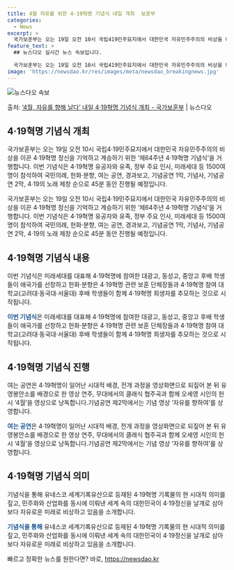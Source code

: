 ```yaml
---
title: 4월 자유를 위한 4·19혁명 기념식 내일 개최  보훈부
categories:
  - News
excerpt: >
  국가보훈부는 오는 19일 오전 10시 국립419민주묘지에서 대한민국 자유민주주의의 비상을 이끈 419혁명 정…
feature_text: >
  ## 뉴스다오 실시간 뉴스 속보입니다.

  국가보훈부는 오는 19일 오전 10시 국립419민주묘지에서 대한민국 자유민주주의의 비상을 이끈 419혁명 정…
image: 'https://newsdao.kr/res/images/meta/newsdao_breakingnews.jpg'
---
```


![뉴스다오 속보](https://newsdao.kr/res/images/meta/newsdao_breakingnews.jpg)

<p>출처: <a href="https://newsdao.kr/3620" rel="dofollow">‘4월, 자유를 향해 날다’ 내일 4·19혁명 기념식 개최 - 국가보훈부</a> | 뉴스다오</p>

<h2 data-ke-size="size26">4·19혁명 기념식 개최</h2>
국가보훈부는 오는 19일 오전 10시 국립4·19민주묘지에서 대한민국 자유민주주의의 비상을 이끈 4·19혁명 정신을 기억하고 계승하기 위한 ‘제64주년 4·19혁명 기념식’을 거행합니다. 이번 기념식은 4·19혁명 유공자와 유족, 정부 주요 인사, 미래세대 등 1500여 명이 참석하여 국민의례, 헌화·분향, 여는 공연, 경과보고, 기념공연 1막, 기념사, 기념공연 2막, 4·19의 노래 제창 순으로 45분 동안 진행될 예정입니다.

<p data-ke-size="size16">국가보훈부는 오는 19일 오전 10시 국립4·19민주묘지에서 대한민국 자유민주주의의 비상을 이끈 4·19혁명 정신을 기억하고 계승하기 위한 ‘제64주년 4·19혁명 기념식’을 거행합니다. 이번 기념식은 4·19혁명 유공자와 유족, 정부 주요 인사, 미래세대 등 1500여 명이 참석하여 국민의례, 헌화·분향, 여는 공연, 경과보고, 기념공연 1막, 기념사, 기념공연 2막, 4·19의 노래 제창 순으로 45분 동안 진행될 예정입니다.</p>

<h2 data-ke-size="size24">4·19혁명 기념식 내용</h2>
이번 기념식은 미래세대를 대표해 4·19혁명에 참여한 대광고, 동성고, 중앙고 후배 학생들이 애국가를 선창하고 헌화·분향은 4·19혁명 관련 보훈 단체장들과 4·19혁명 참여 대학교(고려대·동국대·서울대) 후배 학생들이 함께 4·19혁명 희생자를 추모하는 것으로 시작됩니다.

<p data-ke-size="size16"><b><span style="color: #1a5490;">이번 기념식</span></b>은 미래세대를 대표해 4·19혁명에 참여한 대광고, 동성고, 중앙고 후배 학생들이 애국가를 선창하고 헌화·분향은 4·19혁명 관련 보훈 단체장들과 4·19혁명 참여 대학교(고려대·동국대·서울대) 후배 학생들이 함께 4·19혁명 희생자를 추모하는 것으로 시작됩니다.</p>

<h2 data-ke-size="size24">4·19혁명 기념식 진행</h2>
여는 공연은 4·19혁명이 일어난 시대적 배경, 전개 과정을 영상화면으로 되짚어 본 뒤 유영봉안소를 배경으로 한 영상 연주, 무대에서의 클래식 협주곡과 함께 오세영 시인의 헌시 ‘4월’을 영상으로 낭독합니다.기념공연 제2막에서는 기념 영상 ‘자유를 향하여’를 상영합니다.

<p data-ke-size="size16"><b><span style="color: #1a5490;">여는 공연</span></b>은 4·19혁명이 일어난 시대적 배경, 전개 과정을 영상화면으로 되짚어 본 뒤 유영봉안소를 배경으로 한 영상 연주, 무대에서의 클래식 협주곡과 함께 오세영 시인의 헌시 ‘4월’을 영상으로 낭독합니다.기념공연 제2막에서는 기념 영상 ‘자유를 향하여’를 상영합니다.</p>

<h2 data-ke-size="size24">4·19혁명 기념식 의미</h2>
기념식을 통해 유네스코 세계기록유산으로 등재된 4·19혁명 기록물의 현 시대적 의미를 짚고, 민주화와 산업화를 동시에 이뤄낸 세계 속의 대한민국이 4·19정신을 날개로 삼아 보다 자유로운 미래로 비상하고 있음을 소개합니다.

<p data-ke-size="size16"><b><span style="color: #1a5490;">기념식을 통해</span></b> 유네스코 세계기록유산으로 등재된 4·19혁명 기록물의 현 시대적 의미를 짚고, 민주화와 산업화를 동시에 이뤄낸 세계 속의 대한민국이 4·19정신을 날개로 삼아 보다 자유로운 미래로 비상하고 있음을 소개합니다.</p>
 

빠르고 정확한 뉴스를 원한다면? 바로, <a href="https://newsdao.kr" rel="dofollow">https://newsdao.kr</a>


